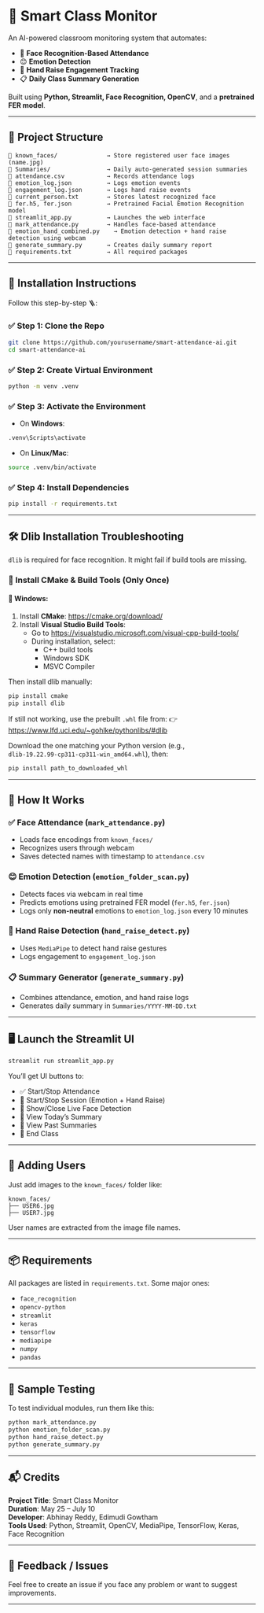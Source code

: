 # 📸 Smart Class Monitor

An AI-powered classroom monitoring system that automates:

- 🎯 **Face Recognition-Based Attendance**
- 😊 **Emotion Detection**
- 🙋 **Hand Raise Engagement Tracking**
- 📋 **Daily Class Summary Generation**

Built using **Python, Streamlit, Face Recognition, OpenCV**, and a **pretrained FER model**.

---

## 📂 Project Structure

```
📁 known_faces/              → Store registered user face images (name.jpg)
📁 Summaries/                → Daily auto-generated session summaries
📄 attendance.csv            → Records attendance logs
📄 emotion_log.json          → Logs emotion events
📄 engagement_log.json       → Logs hand raise events
📄 current_person.txt        → Stores latest recognized face
📄 fer.h5, fer.json          → Pretrained Facial Emotion Recognition model
📄 streamlit_app.py          → Launches the web interface
📄 mark_attendance.py        → Handles face-based attendance
📄 emotion_hand_combined.py    → Emotion detection + hand raise detection using webcam
📄 generate_summary.py       → Creates daily summary report
📄 requirements.txt          → All required packages
```

---

## 🔧 Installation Instructions

Follow this step-by-step 🪜:

### ✅ Step 1: Clone the Repo

```bash
git clone https://github.com/yourusername/smart-attendance-ai.git
cd smart-attendance-ai
```

### ✅ Step 2: Create Virtual Environment

```bash
python -m venv .venv
```

### ✅ Step 3: Activate the Environment

- On **Windows**:

```bash
.venv\Scripts\activate
```

- On **Linux/Mac**:

```bash
source .venv/bin/activate
```

### ✅ Step 4: Install Dependencies

```bash
pip install -r requirements.txt
```

---

## 🛠️ Dlib Installation Troubleshooting

`dlib` is required for face recognition. It might fail if build tools are missing.

### 🧱 Install CMake & Build Tools (Only Once)

#### 🔹 Windows:

1. Install **CMake**: https://cmake.org/download/
2. Install **Visual Studio Build Tools**:
   - Go to https://visualstudio.microsoft.com/visual-cpp-build-tools/
   - During installation, select:
     - C++ build tools
     - Windows SDK
     - MSVC Compiler

Then install dlib manually:

```bash
pip install cmake
pip install dlib
```

If still not working, use the prebuilt `.whl` file from:
👉 https://www.lfd.uci.edu/~gohlke/pythonlibs/#dlib

Download the one matching your Python version (e.g., `dlib‑19.22.99‑cp311‑cp311‑win_amd64.whl`), then:

```bash
pip install path_to_downloaded_whl
```

---

## 🧠 How It Works

### ✅ Face Attendance (`mark_attendance.py`)
- Loads face encodings from `known_faces/`
- Recognizes users through webcam
- Saves detected names with timestamp to `attendance.csv`

### 😊 Emotion Detection (`emotion_folder_scan.py`)
- Detects faces via webcam in real time
- Predicts emotions using pretrained FER model (`fer.h5`, `fer.json`)
- Logs only **non-neutral** emotions to `emotion_log.json` every 10 minutes

### 🙋 Hand Raise Detection (`hand_raise_detect.py`)
- Uses `MediaPipe` to detect hand raise gestures
- Logs engagement to `engagement_log.json`

### 📋 Summary Generator (`generate_summary.py`)
- Combines attendance, emotion, and hand raise logs
- Generates daily summary in `Summaries/YYYY-MM-DD.txt`

---

## 🖥️ Launch the Streamlit UI

```bash
streamlit run streamlit_app.py
```

You’ll get UI buttons to:

- ✅ Start/Stop Attendance
- 📡 Start/Stop Session (Emotion + Hand Raise)
- 🔁 Show/Close Live Face Detection
- 📅 View Today’s Summary
- 📂 View Past Summaries
- 🛑 End Class

---

## 📸 Adding Users

Just add images to the `known_faces/` folder like:

```
known_faces/
├── USER6.jpg
├── USER7.jpg
```

User names are extracted from the image file names.

---

## 📦 Requirements

All packages are listed in `requirements.txt`. Some major ones:

- `face_recognition`
- `opencv-python`
- `streamlit`
- `keras`
- `tensorflow`
- `mediapipe`
- `numpy`
- `pandas`

---

## 🧪 Sample Testing

To test individual modules, run them like this:

```bash
python mark_attendance.py
python emotion_folder_scan.py
python hand_raise_detect.py
python generate_summary.py
```

---

## 📬 Credits

**Project Title**: Smart Class Monitor  
**Duration**: May 25 – July 10  
**Developer**: Abhinay Reddy, Edimudi Gowtham  
**Tools Used**: Python, Streamlit, OpenCV, MediaPipe, TensorFlow, Keras, Face Recognition

---

## 🙌 Feedback / Issues

Feel free to create an issue if you face any problem or want to suggest improvements.

---

